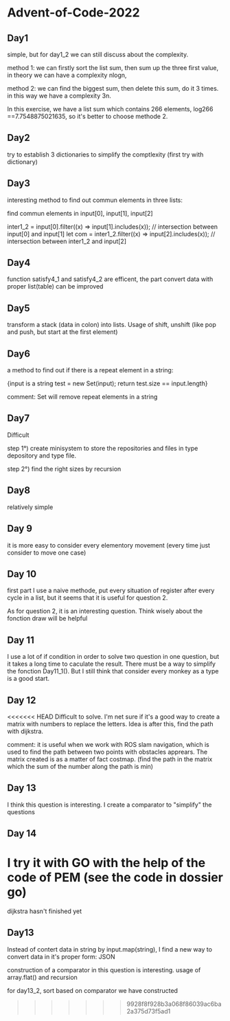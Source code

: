 # Advent-of-Code-2022

## Day1

simple, but for day1_2 we can still discuss about the complexity.

method 1: we can firstly sort the list sum, then sum up the three first value, in theory we can have a complexity nlogn,

method 2: we can find the biggest sum, then delete this sum, do it 3 times. in this way we have a complexity 3n.

In this exercise, we have a list sum which contains 266 elements, log266 ==7.7548875021635, so it's better to choose methode 2.

## Day2

try to establish 3 dictionaries to simplify the comptlexity (first try with dictionary)

## Day3

interesting method to find out commun elements in three lists:

find commun elements in input[0], input[1], input[2]

inter1_2 = input[0].filter((x) => input[1].includes(x)); // intersection between input[0] and input[1]
let com = inter1_2.filter((x) => input[2].includes(x)); // intersection between inter1_2 and input[2]

## Day4

function satisfy4_1 and satisfy4_2 are efficent, the part convert data with proper list(table) can be improved

## Day5

transform a stack (data in colon) into lists. Usage of shift, unshift (like pop and push, but start at the first element)

## Day6

a method to find out if there is a repeat element in a string:

{input is a string
test = new Set(input);
return test.size == input.length}

comment:
Set will remove repeat elements in a string

## Day7

Difficult

step 1°) create minisystem to store the repositories and files in type depository and type file.

step 2°) find the right sizes by recursion

## Day8

relatively simple

## Day 9

it is more easy to consider every elementory movement (every time just consider to move one case)

## Day 10

first part I use a naive methode, put every situation of register after every cycle in a list, but it seems that it is useful for question 2.

As for question 2, it is an interesting question. Think wisely about the fonction draw will be helpful

## Day 11

I use a lot of if condition in order to solve two question in one question, but it takes a long time to caculate the result. There must be a way to simplify the fonction Day11_1(). But I still think that consider every monkey as a type is a good start.

## Day 12

<<<<<<< HEAD
Difficult to solve. I'm net sure if it's a good way to create a matrix with numbers to replace the letters. Idea is after this, find the path with dijkstra.

comment: it is useful when we work with ROS slam navigation, which is used to find the path between two points with obstacles apprears. The matrix created is as a matter of fact costmap. (find the path in the matrix which the sum of the number along the path is min)

## Day 13

I think this question is interesting. I create a comparator to "simplify" the questions

## Day 14

I try it with GO with the help of the code of PEM (see the code in dossier go)
=======
dijkstra hasn't finished yet

## Day13

Instead of contert data in string by input.map(string), I find a new way to convert data in it's proper form: JSON

construction of a comparator in this question is interesting. usage of array.flat() and recursion

for day13_2, sort based on comparator we have constructed


>>>>>>> 9928f8f928b3a068f86039ac6ba2a375d73f5ad1
